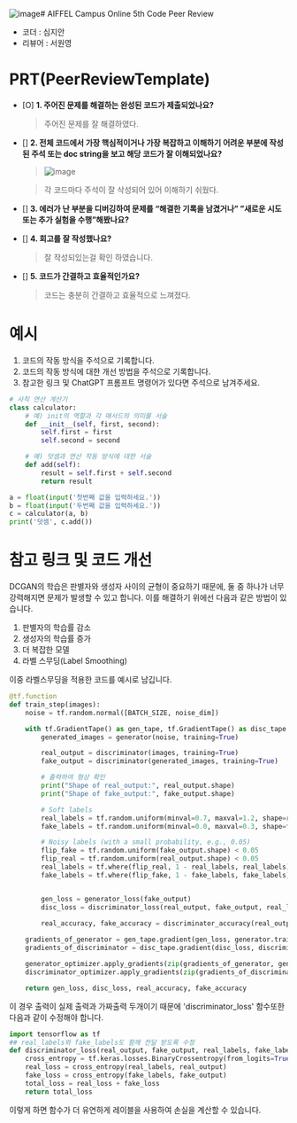 ![image](https://github.com/jiansim03/AIFFEL_ONLINE_QUEST/assets/66249499/1f93e513-3fda-44de-8725-bd95b12cb117)# AIFFEL Campus Online 5th Code Peer Review

- 코더 : 심지안
- 리뷰어 : 서원영

# PRT(PeerReviewTemplate)

- [O] **1. 주어진 문제를 해결하는 완성된 코드가 제출되었나요?**
  > 주어진 문제를 잘 해결하였다.
- [] **2. 전체 코드에서 가장 핵심적이거나 가장 복잡하고 이해하기 어려운 부분에 작성된
  주석 또는 doc string을 보고 해당 코드가 잘 이해되었나요?**
  >![image](https://github.com/jiansim03/AIFFEL_ONLINE_QUEST/assets/66249499/1d2abed4-31c9-4297-97d0-80445414c5a4)

  > 각 코드마다 주석이 잘 삭성되어 있어 이해하기 쉬웠다.
- [] **3. 에러가 난 부분을 디버깅하여 문제를 “해결한 기록을 남겼거나”
  ”새로운 시도 또는 추가 실험을 수행”해봤나요?**
  >
- [] **4. 회고를 잘 작성했나요?**

  > 잘 작성되있는걸 확인 하였습니다.

- [] **5. 코드가 간결하고 효율적인가요?**
  > 코드는 충분히 간결하고 효율적으로 느껴졌다.

# 예시

1. 코드의 작동 방식을 주석으로 기록합니다.
2. 코드의 작동 방식에 대한 개선 방법을 주석으로 기록합니다.
3. 참고한 링크 및 ChatGPT 프롬프트 명령어가 있다면 주석으로 남겨주세요.

```python
# 사칙 연산 계산기
class calculator:
    # 예) init의 역할과 각 매서드의 의미를 서술
    def __init__(self, first, second):
        self.first = first
        self.second = second

    # 예) 덧셈과 연산 작동 방식에 대한 서술
    def add(self):
        result = self.first + self.second
        return result

a = float(input('첫번째 값을 입력하세요.'))
b = float(input('두번째 값을 입력하세요.'))
c = calculator(a, b)
print('덧셈', c.add())
```

# 참고 링크 및 코드 개선
DCGAN의 학습은 판별자와 생성자 사이의 균형이 중요하기 때문에, 둘 중 하나가 너무 강력해지면 문제가 발생할 수 있고 합니다. 이를 해결하기 위에선 다음과 같은 방법이 있습니다.
1) 판별자의 학습률 감소
2) 생성자의 학습률 증가
3) 더 복잡한 모델
4) 라벨 스무딩(Label Smoothing)

이중 라벨스무딩을 적용한 코드를 예시로 남깁니다.

```python
@tf.function
def train_step(images):
    noise = tf.random.normal([BATCH_SIZE, noise_dim])

    with tf.GradientTape() as gen_tape, tf.GradientTape() as disc_tape:
        generated_images = generator(noise, training=True)

        real_output = discriminator(images, training=True)
        fake_output = discriminator(generated_images, training=True)

        # 출력하여 형상 확인
        print("Shape of real_output:", real_output.shape)
        print("Shape of fake_output:", fake_output.shape)

        # Soft labels
        real_labels = tf.random.uniform(minval=0.7, maxval=1.2, shape=real_output.shape)
        fake_labels = tf.random.uniform(minval=0.0, maxval=0.3, shape=fake_output.shape)

        # Noisy labels (with a small probability, e.g., 0.05)
        flip_fake = tf.random.uniform(fake_output.shape) < 0.05
        flip_real = tf.random.uniform(real_output.shape) < 0.05
        real_labels = tf.where(flip_real, 1 - real_labels, real_labels)
        fake_labels = tf.where(flip_fake, 1 - fake_labels, fake_labels)


        gen_loss = generator_loss(fake_output)
        disc_loss = discriminator_loss(real_output, fake_output, real_labels, fake_labels)

        real_accuracy, fake_accuracy = discriminator_accuracy(real_output, fake_output) 
    
    gradients_of_generator = gen_tape.gradient(gen_loss, generator.trainable_variables)
    gradients_of_discriminator = disc_tape.gradient(disc_loss, discriminator.trainable_variables)

    generator_optimizer.apply_gradients(zip(gradients_of_generator, generator.trainable_variables))
    discriminator_optimizer.apply_gradients(zip(gradients_of_discriminator, discriminator.trainable_variables))

    return gen_loss, disc_loss, real_accuracy, fake_accuracy
```

이 경우 출력이 실제 출력과 가짜출력 두개이기 때문에 'discriminator_loss' 함수또한 다음과 같이 수정해야 합니다.

```python
import tensorflow as tf
## real_labels와 fake_labels도 함께 전달 받도록 수정
def discriminator_loss(real_output, fake_output, real_labels, fake_labels):
    cross_entropy = tf.keras.losses.BinaryCrossentropy(from_logits=True)
    real_loss = cross_entropy(real_labels, real_output)
    fake_loss = cross_entropy(fake_labels, fake_output)
    total_loss = real_loss + fake_loss
    return total_loss
```
이렇게 하면 함수가 더 유연하게 레이블을 사용하여 손실을 계산할 수 있습니다.

